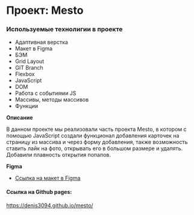 # Проект: Mesto

### Используемые технолигии в проекте
* Адаптивная верстка 
* Макет в Figma
* БЭМ
* Grid Layout
* GIT Branch
* Flexbox
* JavaScript
* DOM
* Работа с событиями JS
* Массивы, методы массивов
* Функции


**Описание**

В данном проекте мы реализовали часть проекта Mesto, в котором с помощью JavaScript создали функционал добавления карточек на страницу из массива и через форму добавления, также возможность ставить лайк на фото, открывать его в большом размере и удалять. Добавили плавность открытия попапов.

**Figma**

* [Ссылка на макет в Figma](https://www.figma.com/file/bjyvbKKJN2naO0ucURl2Z0/JavaScript.-Sprint-5?node-id=0%3A1)

#### Ссылка на Github pages:

https://denis3094.github.io/mesto/
